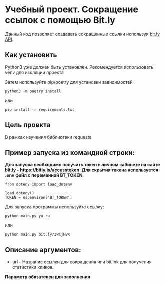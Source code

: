 # Учебный проект. Сокращение ссылок с помощью Bit.ly
Данный код позволяет создавать сокращенные ссылки используя 
[bit.ly API](https://dev.bitly.com/api-reference).

## Как установить
Python3 уже должен быть установлен. Рекомендуется использовать venv для изоляции проекта

Затем используйте pip/poetry для установки зависимостей

    python3 -m poetry install

или

    pip install -r requirements.txt

## Цель проекта
В рамках изучения библиотеки requests

## Пример запуcка из командной строки: 
**Для запуcка необходимо получить токен в личном кабинете на сайте bit.ly - https://bitly.is/accesstoken. Для скрытия токена используется .env файл с переменной BT_TOKEN**

    from dotenv import load_dotenv
    
    load_dotenv()
    TOKEN = os.environ['BT_TOKEN']
    
Для запуска программы используйте ссылку:

    python main.py ya.ru

или

    python main.py bit.ly/3wCjHBK

## Описание аргументов:
 - url - Название ссылки для сокращения или bitlink для получения статистики кликов.

**Параметр обязателен для заполнения**
